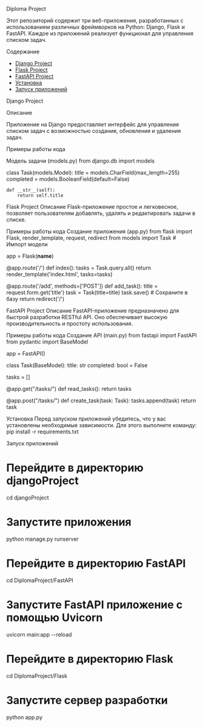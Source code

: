  Diploma Project

Этот репозиторий содержит три веб-приложения, разработанных с использованием различных фреймворков на Python: Django, Flask и FastAPI. Каждое из приложений реализует функционал для управления списком задач.

 Содержание

- [Django Project](django-project)
- [Flask Project](flask-project)
- [FastAPI Project](fastapi-project)
- [Установка](установка)
- [Запуск приложений](запуск-приложений)

 Django Project

 Описание

Приложение на Django предоставляет интерфейс для управления списком задач с возможностью создания, обновления и удаления задач.

 Примеры работы кода

 Модель задачи (models.py)
from django.db import models

class Task(models.Model):
    title = models.CharField(max_length=255)
    completed = models.BooleanField(default=False)

    def __str__(self):
        return self.title


 Flask Project
Описание
Flask-приложение простое и легковесное, позволяет пользователям добавлять, удалять и редактировать задачи в списке.

Примеры работы кода
Создание приложения (app.py)
from flask import Flask, render_template, request, redirect
from models import Task  # Импорт модели

app = Flask(__name__)

@app.route('/')
def index():
    tasks = Task.query.all()
    return render_template('index.html', tasks=tasks)

@app.route('/add', methods=['POST'])
def add_task():
    title = request.form.get('title')
    task = Task(title=title)
    task.save()  # Сохраните в базу
    return redirect('/')

FastAPI Project
Описание
FastAPI-приложение предназначено для быстрой разработки RESTful API. Оно обеспечивает высокую производительность и простоту использования.

Примеры работы кода
Создание API (main.py)
from fastapi import FastAPI
from pydantic import BaseModel

app = FastAPI()

class Task(BaseModel):
    title: str
    completed: bool = False

tasks = []

@app.get("/tasks/")
def read_tasks():
    return tasks

@app.post("/tasks/")
def create_task(task: Task):
    tasks.append(task)
    return task

Установка
Перед запуском приложений убедитесь, что у вас установлены необходимые зависимости. Для этого выполните команду:
pip install -r requirements.txt

Запуск приложений
# Перейдите в директорию djangoProject
cd djangoProject

# Запустите приложения
python manage.py runserver

# Перейдите в директорию FastAPI
cd DiplomaProject/FastAPI

# Запустите FastAPI приложение с помощью Uvicorn
uvicorn main:app --reload

# Перейдите в директорию Flask
cd DiplomaProject/Flask

# Запустите сервер разработки
python app.py


